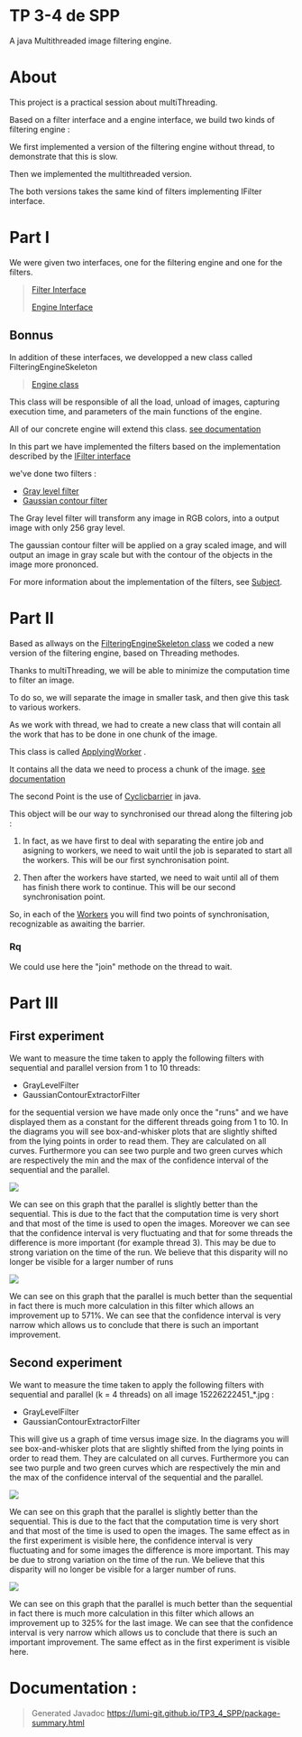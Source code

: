 # TP 3-4 de SPP
A java Multithreaded image filtering engine.

# About

This project is a practical session about multiThreading.

Based on a filter interface and a engine interface, we build two kinds of filtering engine :


We first implemented a version of the filtering engine without thread, to demonstrate that this is slow.

Then we implemented the multithreaded version.

The both versions takes the same kind of filters implementing IFilter interface.


# Part I
We were given two interfaces, one for the filtering engine and one for the filters.

> [Filter Interface](./main/java/src/IFilter.java)
> 
> [Engine Interface](./main/java/src/IImageFilteringEngine.java)

## Bonnus
In addition of these interfaces, we developped a new class called FilteringEngineSkeleton
> [Engine class](./main/java/src/FilteringEngineSkeleton.java)

This class will be responsible of all the load, unload of images, capturing execution time, and parameters of the main functions of the engine.

All of our concrete engine will extend this class. [see documentation](https://lumi-git.github.io/TP3_4_SPP/FilteringEngineSkeleton.html)

In this part we have implemented the filters based on the implementation described by the [IFilter interface](./main/java/src/IFilter.java)

we've done two filters :

- [Gray level filter](./main/java/src/GrayLevelFilter.java)
- [Gaussian contour filter](./main/java/src/GaussianContourExtractorFilter.java)

The Gray level filter will transform any image in RGB colors, into a output image with only 256 gray level.

The gaussian contour filter will be applied on a gray scaled image, and will output an image in gray scale but with the contour of the objects in the image more prononced.

For more information about the implementation of the filters, see [Subject](ESIR_SPP_TP_3_4_New_2023.pdf).

# Part II

Based as allways on the [FilteringEngineSkeleton class](./main/java/src/FilteringEngineSkeleton.java) we coded a new version of the filtering engine, based on Threading methodes.

Thanks to multiThreading, we will be able to minimize the computation time to filter an image.

To do so, we will separate the image in smaller task, and then give this task to various workers.

As we work with thread, we had to create a new class that will contain all the work that has to be done in one chunk of the image.

This class is called [ApplyingWorker](./main/java/src/ApplyingWorker.java) .

It contains all the data we need to process a chunk of the image. [see documentation](https://lumi-git.github.io/TP3_4_SPP/FilteringEngineSkeleton.html)

The second Point is the use of [Cyclicbarrier](https://docs.oracle.com/javase/8/docs/api/java/util/concurrent/CyclicBarrier.html) in java.

This object will be our way to synchronised our thread along the filtering job :

1) In fact, as we have first to deal with separating the entire job and asigning to workers, we need to wait until the job is separated to start all the workers.
This will be our first synchronisation point.

2) Then after the workers have started, we need to wait until all of them has finish there work to continue. This will be our second synchronisation point.

So, in each of the [Workers](./main/java/src/ApplyingWorker.java) you will find two points of synchronisation, recognizable as awaiting the barrier.



### Rq 
We could use here the "join" methode on the thread to wait.




# Part III

## First experiment

We want to measure the time taken to apply the following filters with sequential and parallel version from 1 to 10 threads:
- GrayLevelFilter
- GaussianContourExtractorFilter

for the sequential version we have made only once the "runs" and we have displayed them as a constant for the different threads going from 1 to 10.
In the diagrams you will see box-and-whisker plots that are slightly shifted from the lying points in order to read them.
They are calculated on all curves. 
Furthermore you can see two purple and two green curves which are respectively the min and 
the max of the confidence interval of the sequential and the parallel.

![](./Image_Doc/GrayLevelFilter_Execution_Time_func_Nb_Thread_NbRun100.png)

We can see on this graph that the parallel is slightly better than the sequential. This is due to the fact that the computation time is very short and that most of the time is used to open the images.
Moreover we can see that the confidence interval is very fluctuating and that for some threads the difference is more important (for example thread 3).
This may be due to strong variation on the time of the run. We believe that this disparity will no longer be visible for a larger number of runs

![](./Image_Doc/GaussianContourExtractorFilter_Execution_Time_func_Nb_Thread_NbRun100.png)

We can see on this graph that the parallel is much better than the sequential in fact there is much more calculation in this filter which allows an improvement up to 571%.
We can see that the confidence interval is very narrow which allows us to conclude that there is such an important improvement.


## Second experiment

We want to measure the time taken to apply the following filters with sequential and parallel (k = 4 threads) on all image 15226222451_*.jpg :
- GrayLevelFilter
- GaussianContourExtractorFilter

This will give us a graph of time versus image size.
In the diagrams you will see box-and-whisker plots that are slightly shifted from the lying points in order to read them.
They are calculated on all curves.
Furthermore you can see two purple and two green curves which are respectively the min and
the max of the confidence interval of the sequential and the parallel.

![](./Image_Doc/GrayLevelFilter_Execution_Time_func_image_size_with_4_Thread_NbRun100.png)

We can see on this graph that the parallel is slightly better than the sequential.
This is due to the fact that the computation time is very short and that most of the time is used to open the images.
The same effect as in the first experiment is visible here, the confidence interval is very fluctuating and for some images the difference is more important.
This may be due to strong variation on the time of the run. We believe that this disparity will no longer be visible for a larger number of runs.

![](./Image_Doc/GaussianContourExtractorFilter_Execution_Time_func_image_size_with_4_Thread_NbRun100.png)

We can see on this graph that the parallel is much better than the sequential in fact there is much more calculation in this filter which allows an improvement up to 325% for the last image.
We can see that the confidence interval is very narrow which allows us to conclude that there is such an important improvement.
The same effect as in the first experiment is visible here.

# Documentation :
> Generated Javadoc
> https://lumi-git.github.io/TP3_4_SPP/package-summary.html

